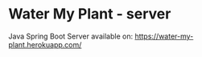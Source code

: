 # Water My Plant - server

Java Spring Boot Server available on:
https://water-my-plant.herokuapp.com/

